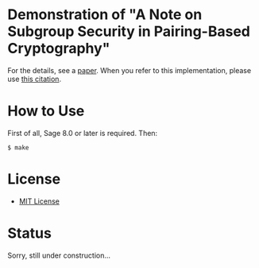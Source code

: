 # Demonstration of "A Note on Subgroup Security in Pairing-Based Cryptography"

For the details, see a [paper](https://doi.org/10.1145/3197507.3197514).
When you refer to this implementation, please use [this citation](https://dblp.uni-trier.de/rec/bibtex/conf/ccs/Teruya18).

# How to Use

First of all, Sage 8.0 or later is required. Then:

```
$ make
```

# License

* [MIT License](https://opensource.org/licenses/MIT)

# Status

Sorry, still under construction...
